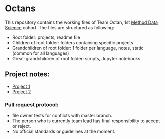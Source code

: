 # Octans

This repository contains the working files of Team Octan, 1st [Method Data Science](http://www.methoddatascience.com/) cohort. The files are structured as following:
* Root folder: projects, readme file
* Children of root folder: folders containing specific projects
* Grandchildren of root folder: 1 folder per language, notes, static (common for all languages)
* Great-grandchildren of root folder: scripts, Jupyter notebooks

## Project notes:
* [Project 1](projects/project1/notes/)
* [Project 2](projects/project2/notes/)

### Pull request protocol:
* file owner tests for conflicts with master branch.
* The person who is currently team lead has final responsibility to accept or reject.
* No official standards or guidelines at the moment.

